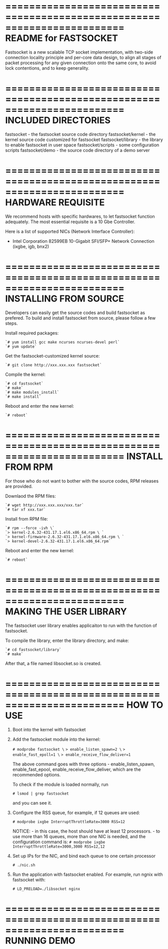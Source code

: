 ========================================================================
 README for FASTSOCKET
========================================================================

Fastsocket is a new scalable TCP socket implementation, with two-side 
connection locality principle and per-core data design, to align all 
stages of packet processing for any given connection onto the same core,
to avoid lock contentions, and to keep generality.

========================================================================
 INCLUDED DIRECTORIES
========================================================================

fastsocket - the fastsocket source code directory
fastsocket/kernel - the kernel source code customized for fastsocket
fastsocket/library - the library to enable fastsocket in user space
fastsocket/scripts - some configuration scripts
fastsocket/demo - the source code directory of a demo server

========================================================================
 HARDWARE REQUISITE
========================================================================

We recommend hosts with specific hardwares, to let fastsocket function 
adequately. The most essential requisite is a 10 Gbe Controller.

Here is a list of supported NICs (Network Interface Controller):

- Intel Corporation 82599EB 10-Gigabit SFI/SFP+ Network Connection (ixgbe, igb, bnx2)

========================================================================
 INSTALLING FROM SOURCE
========================================================================

Developers can easily get the source codes and build fastsocket as 
prefered. To build and install fastsocket from source, please follow a
few steps.

Install required packages:

	`# yum install gcc make ncurses ncurses-devel perl`
	`# yum update`

Get the fastsocket-customized kernel source:

	`# git clone http://xxx.xxx.xxx fastsocket`

Compile the kernel:

	`# cd fastsocket`
	`# make`
	`# make modules_install`
	`# make install`

Reboot and enter the new kernel:

	`# reboot`

========================================================================
 INSTALL FROM RPM
========================================================================

For those who do not want to bother with the source codes, RPM releases
are provided.

Downlaod the RPM files:

	`# wget http://xxx.xxx.xxx/xxx.tar`
	`# tar xf xxx.tar`

Install from RPM file:

	`# rpm --force -ivh \`
	`> kernel-2.6.32-431.17.1.el6.x86_64.rpm \ `
	`> kernel-firmware-2.6.32-431.17.1.el6.x86_64.rpm \ `
	`> kernel-devel-2.6.32-431.17.1.el6.x86_64.rpm`

Reboot and enter the new kernel:

	`# reboot`

========================================================================
 MAKING THE USER LIBRARY
========================================================================

The fastsocket user library enables applicaiton to run with the function 
of fastsocket.

To compile the library, enter the library directory, and make:

	`# cd fastsocket/library`
	`# make`

After that, a file named libsocket.so is created.

========================================================================
 HOW TO USE
========================================================================

1. Boot into the kernel with fastsocket

2. Add the fastsocket module into the kernel:

	`# modprobe fastsocket \`
	`> enable_listen_spawn=2 \`
	`> enable_fast_epoll=1 \`
	`> enable_receive_flow_deliver=1`

   The above command goes with three options - enable_listen_spawn, 
   enable_fast_epool, enable_receive_flow_deliver, which are the
   recommended options.

   To check if the module is loaded normally, run

	`# lsmod | grep fastsocket`

   and you can see it.

3. Configure the RSS queue, for example, if 12 queues are used:

	`# modprobe ixgbe InterruptThrottleRate=3000 RSS=12`

   NOTICE:
       - in this case, the host should have at least 12 processors.
       - to use more than 16 queues, more than one NIC is needed, and
         the configuration command is:
	`# modprobe ixgbe InterruptThrottleRate=3000,3000 RSS=12,12`

4. Set up IPs for the NIC, and bind each queue to one certain processor

	`# ./nic.sh`

5. Run the application with fastsocket enabled. For example, run ngnix
   with fastsocket with:
 
	`# LD_PRELOAD=./libsocket nginx`

========================================================================
 RUNNING DEMO
========================================================================

